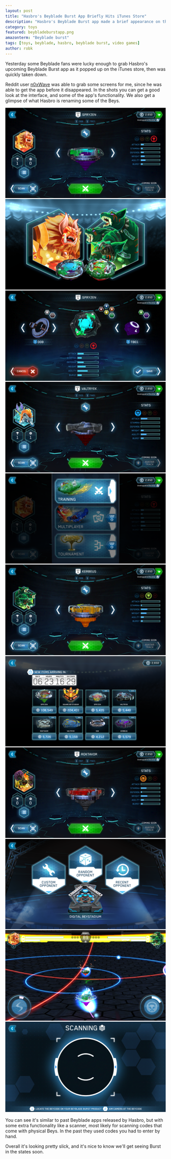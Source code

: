 ```yaml
---
layout: post
title: "Hasbro's Beyblade Burst App Briefly Hits iTunes Store"
description: "Hasbro's Beyblade Burst app made a brief appearance on the iTunes store, and was quickly taken down."
category: toys
featured: beybladeburstapp.png
amazonterm: "Beyblade burst"
tags: [toys, beyblade, hasbro, beyblade burst, video games]
author: robk
---
```


Yesterday some Beyblade fans were lucky enough to grab Hasbro's upcoming Beyblade Burst app as it popped up on the iTunes store, then was quickly taken down.

Reddit user [n0xWave](http://reddit.com/user/n0xWave) was able to grab some screens for me, since he was able to get the app before it disappeared. In the shots you can get a good look at the interface, and some of the app's functionality. We also get a glimpse of what Hasbro is renaming some of the Beys.

![Beyblade Burst Screen](/images/beybladeburst/bbb1.png)
![Beyblade Burst Screen](/images/beybladeburst/bbb2.png)
![Beyblade Burst Screen](/images/beybladeburst/bbb3.png)
![Beyblade Burst Screen](/images/beybladeburst/bbb4.png)
![Beyblade Burst Screen](/images/beybladeburst/bbb5.png)
![Beyblade Burst Screen](/images/beybladeburst/bbb6.png)
![Beyblade Burst Screen](/images/beybladeburst/bbb7.png)
![Beyblade Burst Screen](/images/beybladeburst/bbb8.png)
![Beyblade Burst Screen](/images/beybladeburst/bbb9.png)
![Beyblade Burst Screen](/images/beybladeburst/bbb10.png)
![Beyblade Burst Screen](/images/beybladeburst/bbb11.png)

You can see it's similar to past Beyblade apps released by Hasbro, but with some extra functionality like a scanner, most likely for scanning codes that come with physical Beys. In the past they used codes you had to enter by hand.

Overall it's looking pretty slick, and it's nice to know we'll get seeing Burst in the states soon.
